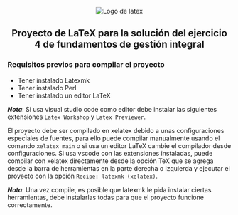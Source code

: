 <p align="center">
    <img src="https://www.latex-project.org/about/logos/latex-project-logo_288x288.svg" alt="Logo de latex">
</p>

<h2 align="center">Proyecto de LaTeX para la solución del ejercicio 4 de fundamentos de gestión integral</h2>

### Requisitos previos para compilar el proyecto
- Tener instalado Latexmk
- Tener instalado Perl
- Tener instalado un editor LaTeX

_**Nota**_: Si usa visual studio code como editor debe instalar las siguientes extensiones `Latex Workshop` y `Latex Previewer`.

El proyecto debe ser compilado en xelatex debido a unas configuraciones especiales de fuentes, para ello puede compilar manualmente usando el comando `xelatex main` o si usa un editor LaTeX cambie el compilador desde configuraciones. Si usa vscode con las extensiones instaladas, puede compilar con xelatex directamente desde la opción TeX que se agrega desde la barra de herramientas en la parte derecha o izquierda y ejecutar el proyecto con la opción `Recipe: latexmk (xelatex)`.

_**Nota**_: Una vez compile, es posible que latexmk le pida instalar ciertas herramientas, debe instalarlas todas para que el proyecto funcione correctamente.